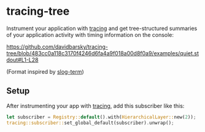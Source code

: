 # tracing-tree

Instrument your application with [tracing](https://github.com/tokio-rs/tracing)
and get tree-structured summaries of your application activity with timing
information on the console:

https://github.com/davidbarsky/tracing-tree/blob/483cc0a118c3170f4246d6fa4a9f018a00d8f0a9/examples/quiet.stdout#L1-L28

(Format inspired by [slog-term](https://github.com/slog-rs/slog#terminal-output-example))

## Setup

After instrumenting your app with
[tracing](https://github.com/tokio-rs/tracing), add this subscriber like this:

```rust
let subscriber = Registry::default().with(HierarchicalLayer::new(2));
tracing::subscriber::set_global_default(subscriber).unwrap();
```